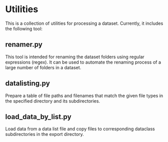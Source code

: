 # Utilities
This is a collection of utilities for processing a dataset. Currently, it includes the following tool:

## renamer.py
This tool is intended for renaming the dataset folders using regular expressions (regex). 
It can be used to automate the renaming process of a large number of folders in a dataset.

## datalisting.py
Prepare a table of file paths and filenames that match the given file types in the specified 
directory and its subdirectories.

## load_data_by_list.py
Load data from a data list file and copy files to corresponding dataclass subdirectories in the export directory.
